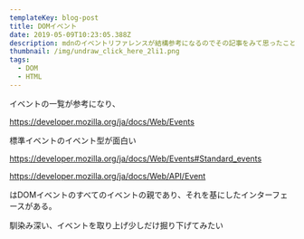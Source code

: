 ```yaml
---
templateKey: blog-post
title: DOMイベント
date: 2019-05-09T10:23:05.388Z
description: mdnのイベントリファレンスが結構参考になるのでその記事をみて思ったことをまとめてみました。
thumbnail: /img/undraw_click_here_2li1.png
tags:
  - DOM
  - HTML
---
```

イベントの一覧が参考になり、

https://developer.mozilla.org/ja/docs/Web/Events



標準イベントのイベント型が面白い

https://developer.mozilla.org/ja/docs/Web/Events#Standard_events



https://developer.mozilla.org/ja/docs/Web/API/Event

はDOMイベントのすべてのイベントの親であり、それを基にしたインターフェースがある。



馴染み深い、イベントを取り上げ少しだけ掘り下げてみたい
